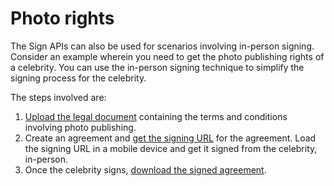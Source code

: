# Photo rights

The Sign APIs can also be used for scenarios involving in-person signing. Consider an example wherein you need to get the photo publishing rights of a celebrity. You can use the in-person signing technique to simplify the signing process for the celebrity.

The steps involved are:

1. [Upload the legal document](../api_uasge/send_signing.md) containing the terms and conditions involving photo publishing. 
2. Create an agreement and [get the signing URL](../api_uasge/get_signing_url.md) for the agreement. Load the signing URL in a mobile device and get it signed from the celebrity, in-person.
3. Once the celebrity signs, [download the signed agreement](../api_uasge/download_agreement.md).